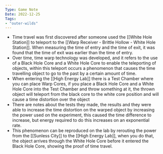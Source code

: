 ```yaml
---
Type: Game Note
Date: 2022-12-25
Tags:
- "outer-wilds"
---
```

- Time travel was first discovered after someone used the [[White Hole Station]] to teleport to the [[Warp Receiver - Brittle Hollow - White Hole Station]]. When measuring the time of entry and the time of exit, it was found that the time of exit was earlier than the time of entry.
- Over time, time warp technology was developed, and it refers to the use of a Black Hole Core and a White Hole Core to enable the teleporting of objects, within this teleport occurs a phenomenon that causes the time travelling object to go to the past by a certain amount of time.
- When entering the [[High Energy Lab]] there is a Test Chamber where you can place Warp Cores, if you place a Black Hole Core and a White Hole Core into the Test Chamber and throw something at it, the thrown object will teleport from the black core to the white core position and will cause a time distortion over the object
- There are notes about the tests they made, the results and they were able to increase the time distortion on the warped object by increasing the power used on the experiment, this caused the time difference to increase, but energy required to do this increases on an exponential rate.
- This phenomenon can be reproduced on the lab by rerouting the power from the [[Sunless City]] to the [[High Energy Lab]], when you do that, the object arrives through the White Hole Core before it entered the Black Hole Core, showing the proof of time travel.